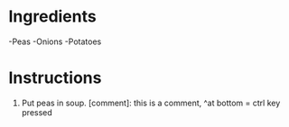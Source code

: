 # Ingredients
-Peas 
-Onions
-Potatoes
# Instructions
1. Put peas in soup.
[comment]: this is a comment, ^at bottom = ctrl key pressed


